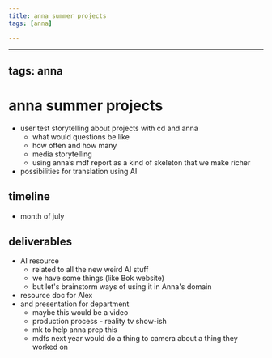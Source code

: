 ```yaml
---
title: anna summer projects
tags: [anna]

---
```


---
tags: anna
---

# anna summer projects

* user test storytelling about projects with cd and anna
    * what would questions be like
    * how often and how many
    * media storytelling
    * using anna’s mdf report as a kind of skeleton that we make richer
* possibilities for translation using AI

## timeline
* month of july

## deliverables
* AI resource
    * related to all the new weird AI stuff
    * we have some things (like Bok website)
    * but let's brainstorm ways of using it in Anna's domain
* resource doc for Alex
* and presentation for department 
    * maybe this would be a video
    * production process - reality tv show-ish
    * mk to help anna prep this
    * mdfs next year would do a thing to camera about a thing they worked on